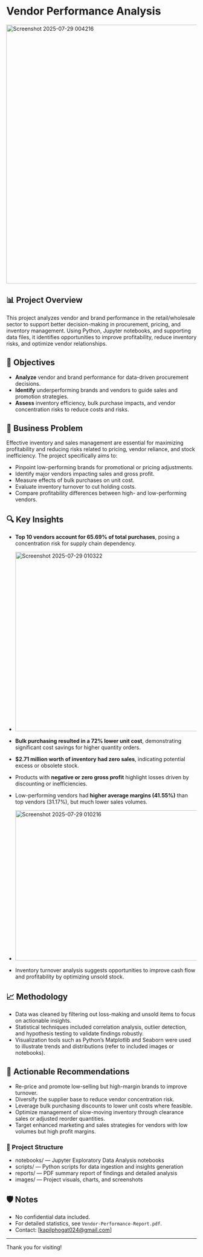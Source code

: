# Vendor Performance Analysis
<img width="1157" height="684" alt="Screenshot 2025-07-29 004216" src="https://github.com/user-attachments/assets/d708131c-d987-4261-b6d5-b66f3f8e016e" />

## 📊 Project Overview

This project analyzes vendor and brand performance in the retail/wholesale sector to support better decision-making in procurement, pricing, and inventory management. Using Python, Jupyter notebooks, and supporting data files, it identifies opportunities to improve profitability, reduce inventory risks, and optimize vendor relationships.

## 🎯 Objectives

- **Analyze** vendor and brand performance for data-driven procurement decisions.
- **Identify** underperforming brands and vendors to guide sales and promotion strategies.
- **Assess** inventory efficiency, bulk purchase impacts, and vendor concentration risks to reduce costs and risks.

## 📝 Business Problem

Effective inventory and sales management are essential for maximizing profitability and reducing risks related to pricing, vendor reliance, and stock inefficiency. The project specifically aims to:

- Pinpoint low-performing brands for promotional or pricing adjustments.
- Identify major vendors impacting sales and gross profit.
- Measure effects of bulk purchases on unit cost.
- Evaluate inventory turnover to cut holding costs.
- Compare profitability differences between high- and low-performing vendors.

## 🔍 Key Insights

- **Top 10 vendors account for 65.69% of total purchases**, posing a concentration risk for supply chain dependency.
- <img width="778" height="474" alt="Screenshot 2025-07-29 010322" src="https://github.com/user-attachments/assets/e7e68283-fb44-4819-8354-8e8193d90902" />

- **Bulk purchasing resulted in a 72% lower unit cost**, demonstrating significant cost savings for higher quantity orders.
- **$2.71 million worth of inventory had zero sales**, indicating potential excess or obsolete stock.
- Products with **negative or zero gross profit** highlight losses driven by discounting or inefficiencies.
- Low-performing vendors had **higher average margins (41.55%)** than top vendors (31.17%), but much lower sales volumes.
- <img width="682" height="397" alt="Screenshot 2025-07-29 010216" src="https://github.com/user-attachments/assets/b0b54d73-5baf-4e49-8bd4-87e926e1fa43" />

- Inventory turnover analysis suggests opportunities to improve cash flow and profitability by optimizing unsold stock.

## 📈 Methodology

- Data was cleaned by filtering out loss-making and unsold items to focus on actionable insights.
- Statistical techniques included correlation analysis, outlier detection, and hypothesis testing to validate findings robustly.
- Visualization tools such as Python’s Matplotlib and Seaborn were used to illustrate trends and distributions (refer to included images or notebooks).

## 🎯 Actionable Recommendations

- Re-price and promote low-selling but high-margin brands to improve turnover.
- Diversify the supplier base to reduce vendor concentration risk.
- Leverage bulk purchasing discounts to lower unit costs where feasible.
- Optimize management of slow-moving inventory through clearance sales or adjusted reorder quantities.
- Target enhanced marketing and sales strategies for vendors with low volumes but high profit margins.

### 📁 Project Structure

- notebooks/ — Jupyter Exploratory Data Analysis notebooks
- scripts/ — Python scripts for data ingestion and insights generation
- reports/ — PDF summary report of findings and detailed analysis
- images/ — Project visuals, charts, and screenshots


## 🛡️ Notes

- No confidential data included.
- For detailed statistics, see `Vendor-Performance-Report.pdf`.
- Contact: [kapilphogat024@gmail.com]

---

Thank you for visiting!

